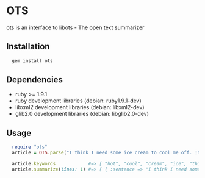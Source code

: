 # OTS

ots is an interface to libots - The open text summarizer

## Installation
 
```bash 
  gem install ots
```

## Dependencies

  * ruby >= 1.9.1
  * ruby development libraries    (debian: ruby1.9.1-dev)
  * libxml2 development libraries (debian: libxml2-dev)
  * glib2.0 development libraries (debian: libglib2.0-dev)

## Usage

```ruby
  require "ots"
  article = OTS.parse("I think I need some ice cream to cool me off. It is too hot down under")

  article.keywords            #=> [ "hot", "cool", "cream", "ice", "think" ]
  article.summarize(lines: 1) #=> [ { :sentence => "I think I need some ice cream to cool me off", :score => 57 } ]
```
